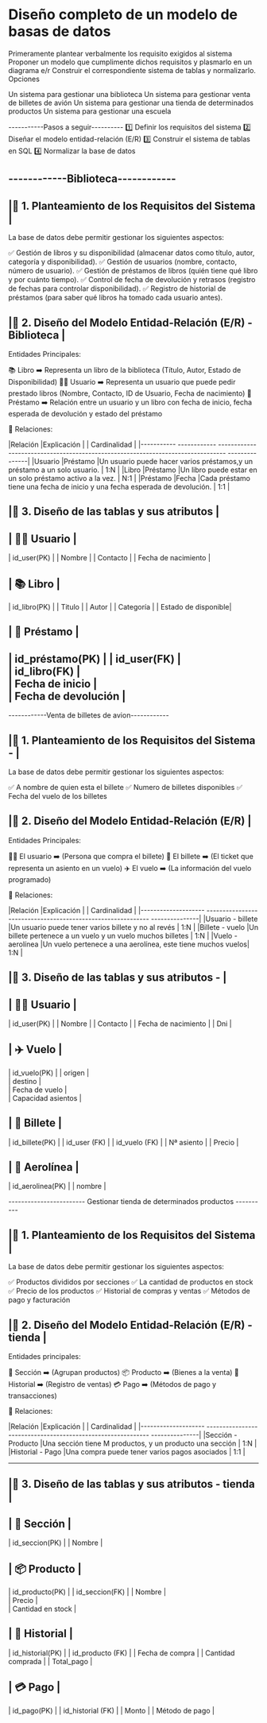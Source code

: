 
# Diseño completo de un modelo de basas de datos
Primeramente plantear verbalmente los requisito exigidos al sistema
Proponer un modelo que cumplimente dichos requisitos y plasmarlo en un diagrama e/r
Construir el correspondiente sistema de tablas y normalizarlo.
Opciones

Un sistema para gestionar una biblioteca
Un sistema para gestionar venta de billetes de avión
Un sistema para gestionar una tienda de determinados productos
Un sistema para gestionar una escuela

-----------Pasos a seguir----------
1️⃣ Definir los requisitos del sistema
2️⃣ Diseñar el modelo entidad-relación (E/R)
3️⃣ Construir el sistema de tablas en SQL
4️⃣ Normalizar la base de datos



------------Biblioteca------------
 ------------------------------------------------
|📌 1. Planteamiento de los Requisitos del Sistema  |
 ------------------------------------------------

La base de datos debe permitir gestionar los siguientes aspectos:

✅ Gestión de libros y su disponibilidad (almacenar datos como título, autor, categoría y disponibilidad).
✅ Gestión de usuarios (nombre, contacto, número de usuario).
✅ Gestión de préstamos de libros (quién tiene qué libro y por cuánto tiempo).
✅ Control de fecha de devolución y retrasos (registro de fechas para controlar disponibilidad).
✅ Registro de historial de préstamos (para saber qué libros ha tomado cada usuario antes).



 
|📌 2. Diseño del Modelo Entidad-Relación (E/R) - Biblioteca |
 ------------------------------------------------

Entidades Principales:

📚 Libro    ➡️ Representa un libro de la biblioteca (Título, Autor, Estado de Disponibilidad)
🧑‍💻 Usuario  ➡️ Representa un usuario que puede pedir prestado libros (Nombre, Contacto, ID de Usuario, Fecha de nacimiento)
🔄 Préstamo ➡️ Relación entre un usuario y un libro con fecha de inicio, fecha esperada de devolución y estado del préstamo


📌 Relaciones:

 
|Relación   |Explicación |                                                                                |  Cardinalidad |
|----------- ------------ -------------------------------------------------------------------------------- ---------------|
|Usuario    |Préstamo    |Un usuario puede hacer varios préstamos,y  un préstamo a un solo usuario.       |     1:N       |
|Libro      |Préstamo    |Un libro puede estar en un solo préstamo activo a la vez.                       |     N:1       |
|Préstamo   |Fecha       |Cada préstamo tiene una fecha de inicio y una fecha esperada de devolución.     |     1:1       |
 


 
|📌 3. Diseño de las tablas y sus atributos      |
 ------------------------------------------------

 
 
|   🧑‍💻 Usuario        |  
 ---------------------
| id_user(PK)         |
| Nombre              |
| Contacto            |
| Fecha de nacimiento |
 
|   📚 Libro          |
 ---------------------
| id_libro(PK)        |
| Titulo              |
| Autor               |
| Categoría           |
| Estado de disponible|
                                                        
|   🔄 Préstamo       |                                                                 
 --------------------                                                                      
| id_préstamo(PK)     |
| id_user(FK)         |                                                                                 
| id_libro(FK)        |                                                                                     
| Fecha de inicio     |                                                                             
| Fecha de devolución |                                                                 
 --------------------    
                                                                                    


------------Venta de billetes de avion------------


 
|📌 1. Planteamiento de los Requisitos del Sistema  - |
 --------------------------------------------------

La base de datos debe permitir gestionar los siguientes aspectos:

✅ A nombre de quien esta el billete
✅ Numero de billetes disponibles
✅ Fecha del vuelo de los billetes


 
|📌 2. Diseño del Modelo Entidad-Relación (E/R) |
 ------------------------------------------------


Entidades Principales:

🧑‍💻 El usuario ➡️ (Persona que compra el billete)
🎫 El billete ➡️ (El ticket que representa un asiento en un vuelo)
✈️ El vuelo   ➡️ (La información del vuelo programado)

📌 Relaciones:

 
|Relación            |Explicación |                                               |  Cardinalidad |
|-------------------- ------------------------------------------------------------ ---------------|
|Usuario - billete   |Un usuario puede tener varios billete y no al revés         |     1:N       |
|Billete - vuelo     |Un billete pertenece a un vuelo y un vuelo muchos billetes  |     1:N       |
|Vuelo   - aerolínea |Un vuelo pertenece a una aerolínea, este tiene muchos vuelos|     1:N       |

 
|📌 3. Diseño de las tablas y sus atributos  -    |
 ------------------------------------------------

|   🧑‍💻 Usuario        |
 ---------------------
| id_user(PK)         |
| Nombre              |
| Contacto            |
| Fecha de nacimiento |
| Dni                 |
 
|   ✈️ Vuelo          |                                                                 
 --------------------                                                                      
| id_vuelo(PK)        |
| origen              |                                                                                 
| destino             |                                                                                     
| Fecha de vuelo      |                                                                             
| Capacidad asientos  |                                                             
     
|   🎫 Billete        |
 ---------------------
| id_billete(PK)      |
| id_user (FK)        |
| id_vuelo (FK)       |
| Nª asiento          |
| Precio              |
 
|   🏢 Aerolínea     |
 ---------------------
| id_aerolinea(PK)    |
| nombre              |
                                                          
                                                                                    




------------------------ Gestionar tienda de determinados productos ----------

 
|📌 1. Planteamiento de los Requisitos del Sistema |
 -------------------------------------------------

La base de datos debe permitir gestionar los siguientes aspectos:

✅ Productos divididos por secciones
✅ La cantidad de productos en stock
✅ Precio de los productos
✅ Historial de compras y ventas
✅ Métodos de pago y facturación

 
|📌 2. Diseño del Modelo Entidad-Relación (E/R) - tienda |
 ------------------------------------------------

Entidades principales:

📂 Sección    ➡️ (Agrupan productos)
📦 Producto   ➡️ (Bienes a la venta)
📜 Historial  ➡️ (Registro de ventas)
💳 Pago       ➡️ (Métodos de pago y transacciones)

📌 Relaciones:

|Relación            |Explicación |                                               |  Cardinalidad |
|-------------------- ------------------------------------------------------------ ---------------|
|Sección - Producto  |Una sección tiene M productos, y un producto una sección    |     1:N       |
|Historial - Pago    |Una compra puede tener varios pagos asociados               |     1:1       |

 ------------------------------------------------
|📌 3. Diseño de las tablas y sus atributos  - tienda    |
 ------------------------------------------------

|   📂 Sección       |  
 ---------------------
| id_seccion(PK)      |
| Nombre              |
 
|   📦 Producto       |                                                                 
 --------------------                                                                      
| id_producto(PK)     |
| id_seccion(FK)      |
| Nombre              |                                                                                 
| Precio              |                                                                                     
| Cantidad en stock   |                                                                             
     
|   📜 Historial      |
 ---------------------
| id_historial(PK)    |
| id_producto (FK)    |
| Fecha de compra     |
| Cantidad comprada   |
| Total_pago          |
  
|   💳 Pago           |
 ---------------------
| id_pago(PK)         |
| id_historial (FK)   |
| Monto               |
| Método de pago      |
 